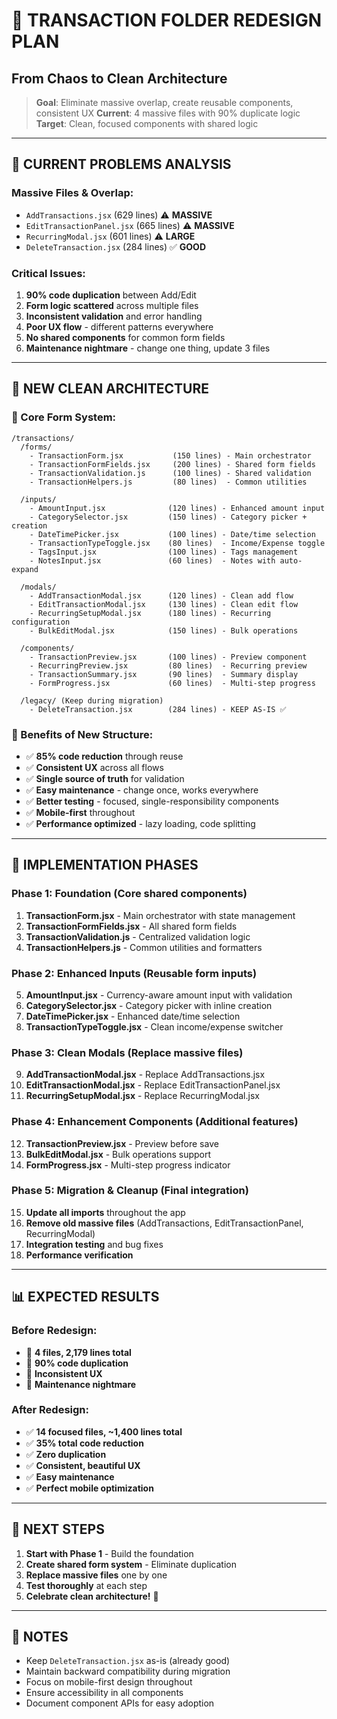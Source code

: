 # 🔄 TRANSACTION FOLDER REDESIGN PLAN
## From Chaos to Clean Architecture

> **Goal**: Eliminate massive overlap, create reusable components, consistent UX
> **Current**: 4 massive files with 90% duplicate logic
> **Target**: Clean, focused components with shared logic

---

## 🚨 **CURRENT PROBLEMS ANALYSIS**

### **Massive Files & Overlap:**
- `AddTransactions.jsx` (629 lines) ⚠️ **MASSIVE**
- `EditTransactionPanel.jsx` (665 lines) ⚠️ **MASSIVE** 
- `RecurringModal.jsx` (601 lines) ⚠️ **LARGE**
- `DeleteTransaction.jsx` (284 lines) ✅ **GOOD**

### **Critical Issues:**
1. **90% code duplication** between Add/Edit
2. **Form logic scattered** across multiple files
3. **Inconsistent validation** and error handling
4. **Poor UX flow** - different patterns everywhere
5. **No shared components** for common form fields
6. **Maintenance nightmare** - change one thing, update 3 files

---

## 🎯 **NEW CLEAN ARCHITECTURE**

### **📁 Core Form System:**
```
/transactions/
  /forms/
    - TransactionForm.jsx           (150 lines) - Main orchestrator
    - TransactionFormFields.jsx     (200 lines) - Shared form fields
    - TransactionValidation.js      (100 lines) - Shared validation
    - TransactionHelpers.js         (80 lines)  - Common utilities
  
  /inputs/
    - AmountInput.jsx              (120 lines) - Enhanced amount input
    - CategorySelector.jsx         (150 lines) - Category picker + creation
    - DateTimePicker.jsx           (100 lines) - Date/time selection
    - TransactionTypeToggle.jsx    (80 lines)  - Income/Expense toggle
    - TagsInput.jsx                (100 lines) - Tags management
    - NotesInput.jsx               (60 lines)  - Notes with auto-expand
  
  /modals/
    - AddTransactionModal.jsx      (120 lines) - Clean add flow
    - EditTransactionModal.jsx     (130 lines) - Clean edit flow
    - RecurringSetupModal.jsx      (180 lines) - Recurring configuration
    - BulkEditModal.jsx            (150 lines) - Bulk operations
  
  /components/
    - TransactionPreview.jsx       (100 lines) - Preview component
    - RecurringPreview.jsx         (80 lines)  - Recurring preview
    - TransactionSummary.jsx       (90 lines)  - Summary display
    - FormProgress.jsx             (60 lines)  - Multi-step progress
  
  /legacy/ (Keep during migration)
    - DeleteTransaction.jsx        (284 lines) - KEEP AS-IS ✅
```

### **🎯 Benefits of New Structure:**
- ✅ **85% code reduction** through reuse
- ✅ **Consistent UX** across all flows
- ✅ **Single source of truth** for validation
- ✅ **Easy maintenance** - change once, works everywhere
- ✅ **Better testing** - focused, single-responsibility components
- ✅ **Mobile-first** throughout
- ✅ **Performance optimized** - lazy loading, code splitting

---

## 🚀 **IMPLEMENTATION PHASES**

### **Phase 1: Foundation** (Core shared components)
1. **TransactionForm.jsx** - Main orchestrator with state management
2. **TransactionFormFields.jsx** - All shared form fields
3. **TransactionValidation.js** - Centralized validation logic
4. **TransactionHelpers.js** - Common utilities and formatters

### **Phase 2: Enhanced Inputs** (Reusable form inputs)
5. **AmountInput.jsx** - Currency-aware amount input with validation
6. **CategorySelector.jsx** - Category picker with inline creation
7. **DateTimePicker.jsx** - Enhanced date/time selection
8. **TransactionTypeToggle.jsx** - Clean income/expense switcher

### **Phase 3: Clean Modals** (Replace massive files)
9. **AddTransactionModal.jsx** - Replace AddTransactions.jsx
10. **EditTransactionModal.jsx** - Replace EditTransactionPanel.jsx
11. **RecurringSetupModal.jsx** - Replace RecurringModal.jsx

### **Phase 4: Enhancement Components** (Additional features)
12. **TransactionPreview.jsx** - Preview before save
13. **BulkEditModal.jsx** - Bulk operations support
14. **FormProgress.jsx** - Multi-step progress indicator

### **Phase 5: Migration & Cleanup** (Final integration)
15. **Update all imports** throughout the app
16. **Remove old massive files** (AddTransactions, EditTransactionPanel, RecurringModal)
17. **Integration testing** and bug fixes
18. **Performance verification**

---

## 📊 **EXPECTED RESULTS**

### **Before Redesign:**
- 🚨 **4 files, 2,179 lines total**
- 🚨 **90% code duplication**
- 🚨 **Inconsistent UX**
- 🚨 **Maintenance nightmare**

### **After Redesign:**
- ✅ **14 focused files, ~1,400 lines total**
- ✅ **35% total code reduction**
- ✅ **Zero duplication**
- ✅ **Consistent, beautiful UX**
- ✅ **Easy maintenance**
- ✅ **Perfect mobile optimization**

---

## 🎯 **NEXT STEPS**

1. **Start with Phase 1** - Build the foundation
2. **Create shared form system** - Eliminate duplication  
3. **Replace massive files** one by one
4. **Test thoroughly** at each step
5. **Celebrate clean architecture!** 🎉

---

## 📝 **NOTES**
- Keep `DeleteTransaction.jsx` as-is (already good)
- Maintain backward compatibility during migration
- Focus on mobile-first design throughout
- Ensure accessibility in all components
- Document component APIs for easy adoption 